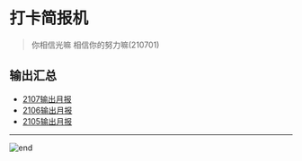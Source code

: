 
# 打卡简报机
>你相信光嘛 相信你的努力嘛(210701)

## 输出汇总
- [2107输出月报](https://github.com/techpang666/commuter/issues/4)
- [2106输出月报](https://github.com/techpang666/commuter/issues/3)
- [2105输出月报](https://github.com/techpang666/commuter/issues/2)

------
![end](https://gitee.com/techpang/img_emoji_libs/raw/master/img_bed/markdown_images/end.jpg '富婆加我吧不想努力了')
